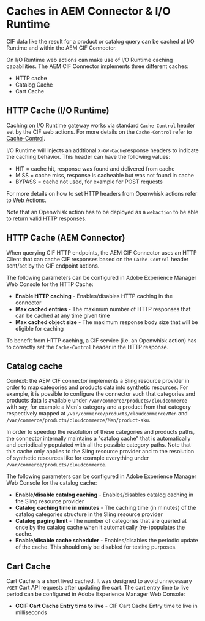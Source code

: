 # Caches in AEM Connector & I/O Runtime

CIF data like the result for a product or catalog query can be cached at I/O Runtime and within the AEM CIF Connector.

On I/O Runtime web actions can make use of I/O Runtime caching capabilities. The AEM CIF Connector implements three different caches: 
* HTTP cache 
* Catalog Cache
* Cart Cache

## HTTP Cache (I/O Runtime)

Caching on I/O Runtime gateway works via standard `Cache-Control` header set by the CIF web actions. For more details on the `Cache-Control` refer to [Cache-Control](https://www.w3.org/Protocols/rfc2616/rfc2616-sec14.html#sec14.9).

I/O Runtime will injects an addtional `X-GW-Cache`response headers to indicate the caching behavior. This header can have the following values:

* HIT = cache hit, response was found and delivered from cache
* MISS = cache miss, response is cacheable but was not found in cache
* BYPASS = cache not used, for example for POST requests

For more details on how to set HTTP headers from Openwhisk actions refer to [Web Actions](https://github.com/apache/incubator-openwhisk/blob/master/docs/webactions.md#web-actions). 

Note that an Openwhisk action has to be deployed as a `webaction` to be able to return valid HTTP responses.   

## HTTP Cache (AEM Connector)
 
When querying CIF HTTP endpoints, the AEM CIF Connector uses an HTTP Client that can cache CIF responses based on the `Cache-Control` header sent/set by the CIF endpoint actions.

The following parameters can be configured in Adobe Experience Manager Web Console for the HTTP Cache:
* **Enable HTTP caching** - Enables/disables HTTP caching in the connector
* **Max cached entries** - The maximum number of HTTP responses that can be cached at any time given time
* **Max cached object size** - The maximum response body size that will be eligible for caching

To benefit from HTTP caching, a CIF service (i.e. an Openwhisk action) has to correctly set the `Cache-Control` header in the HTTP response.


## Catalog cache

Context: the AEM CIF connector implements a Sling resource provider in order to map categories and products data into synthetic resources. For example, it is possible to configure the connector such that categories and products data is available under `/var/commerce/products/cloudcommerce` with say, for example a Men's category and a product from that category respectively mapped at `/var/commerce/products/cloudcommerce/Men` and `/var/commerce/products/cloudcommerce/Men/product-sku`.

In order to speedup the resolution of these categories and products paths, the connector internally maintains a "catalog cache" that is automatically and periodically populated with all the possible category paths. Note that this cache only applies to the Sling resource provider and to the resolution of synthetic resources like for example everything under `/var/commerce/products/cloudcommerce`.
 
The following parameters can be configured in Adobe Experience Manager Web Console for the catalog cache:
* **Enable/disable catalog caching** - Enables/disables catalog caching in the Sling resource provider
* **Catalog caching time in minutes** - The caching time (in minutes) of the catalog categories
structure in the Sling resource provider
* **Catalog paging limit** - The number of categories that are queried at once by the catalog cache when it automatically (re-)populates the cache. 
* **Enable/disable cache scheduler** - Enables/disables the periodic update of the cache. This should only be disabled for testing purposes.

## Cart Cache
Cart Cache is a short lived cached. It was designed to avoid unnecessary `/GET` Cart API requests after updating the cart. 
The cart entry time to live period can be configured in Adobe Experience Manager Web Console:
  * **CCIF Cart Cache Entry time to live** - CIF Cart Cache Entry time to live in milliseconds
